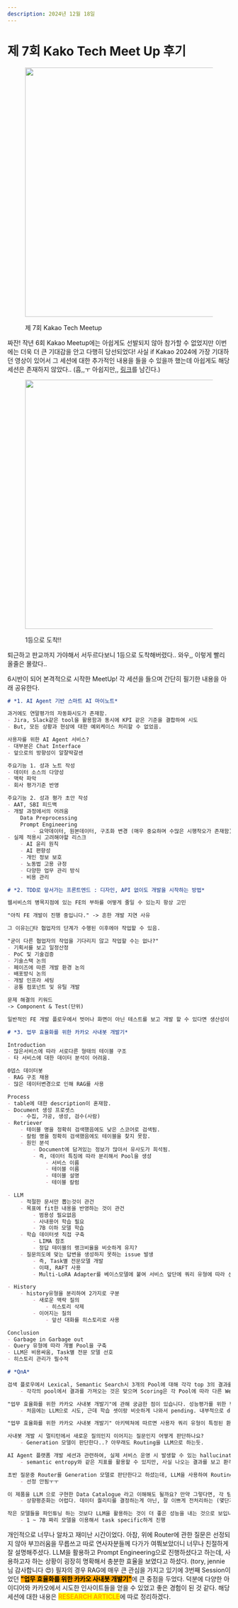 ```yaml
---
description: 2024년 12월 18일
---
```


# 제 7회 Kako Tech Meet Up 후기

<figure><img src="../.gitbook/assets/image (50).png" alt="" width="563"><figcaption><p>제 7회 Kakao Tech Meetup</p></figcaption></figure>

짜잔! 작년 6회 Kakao Meetup에는 아쉽게도 선발되지 않아 참가할 수 없었지만 이번에는 더욱 더 큰 기대감을 안고 다행히 당선되었다! 사실 if Kakao 2024에 가장 기대하던 영상이 있어서 그 세션에 대한 추가적인 내용을 들을 수 있을까 했는데 아쉽게도 해당 세션은 존재하지 않았다.. (흡,,ㅜ 아쉽지만,, [링크](https://youtu.be/jCEgRK7GgXs?si=W25V9ulCAXqYEWUv)를 남긴다.)

<figure><img src="../.gitbook/assets/kakao meetup.jpeg" alt="" width="563"><figcaption><p>1등으로 도착!!</p></figcaption></figure>

퇴근하고 판교까지 가야해서 서두르다보니 1등으로 도착해버렸다.. 와우,, 이렇게 빨리올줄은 몰랐다..

6시반이 되어 본격적으로 시작한 MeetUp! 각 세션을 들으며 간단히 필기한 내용을 아래 공유한다.

```markdown
# *1. AI Agent 기반 스마트 AI 마이노트*

과거에도 연말평가의 자동화시도가 존재함.
- Jira, Slack같은 tool을 활용함과 동시에 KPI 같은 기준을 결합하여 시도
- But, 모든 상황과 현상에 대한 예외케이스 처리할 수 없었음.

사용자를 위한 AI Agent 서비스?
- 대부분은 Chat Interface
- 앞으로의 방향성이 알잘딱갈센

주요기능 1. 성과 노트 작성
- 데이터 소스의 다양성
- 맥락 파악
- 회사 평가기준 반영

주요기능 2. 성과 평가 초안 작성
- AAT, SBI 피드백
- 개발 과정에서의 어려움
	Data Preprocessing
	Prompt Engineering
		- 요약데이터, 원본데이터, 구조화 변경 (매우 중요하며 수많은 시행착오가 존재함)
- 실제 적용시 고려해야할 리스크
	- AI 윤리 원칙
	- AI 편향성
	- 개인 정보 보호
	- 노동법 고용 규정
	- 다양한 업무 관리 방식
	- 비용 관리

# *2. TDD로 앞서가는 프론트엔드 : 디자인, API 없이도 개발을 시작하는 방법*

웹서비스의 병목지점에 있는 FE의 부하를 어떻게 줄일 수 있는지 항상 고민

"아직 FE 개발이 진행 중입니다." -> 흔한 개발 지연 사유

그 이유는타 협업자의 단계가 수행된 이후에야 작업할 수 있음.

"굳이 다른 협업자의 작업을 기다리지 않고 작업할 수는 없나?"
- 기획서를 보고 일정산정
- PoC 및 기술검증
- 기술스택 논의
- 페이즈에 따른 개발 환경 논의
- 배포방식 논의
- 개발 인프라 세팅
- 공통 컴포넌트 및 유틸 개발

문제 해결의 키워드
-> Component & Test(단위)

일반적인 FE 개발 플로우에서 벗어나 화면이 아닌 테스트를 보고 개발 할 수 있다면 생산성이 올라갈 것.

# *3. 업무 효율화를 위한 카카오 사내봇 개발기*

Introduction
- 많은서비스에 따라 서로다른 형태의 테이블 구조
- 타 서비스에 대한 데이터 분석이 어려움.

0뎁스 데이터봇
- RAG 구조 채용
- 많은 데이터변경으로 인해 RAG를 사용

Process
- table에 대한 description이 혼재함.
- Document 생성 프로셋스
	- 수집, 가공, 생성, 검수(사람)
- Retriever
	- 테이블 명을 정확히 검색했음에도 낮은 스코어로 검색됨.
	- 칼럼 명을 정확히 검색했음에도 테이블을 찾지 못함.
	- 원인 분석
		- Document에 담겨있는 정보가 많아서 유사도가 희석됨.
		- 즉, 데이터 특징에 따라 분리해서 Pool을 생성
			- 서비스 이름
			- 테이블 이름
			- 테이블 설명
			- 테이블 칼럼

- LLM
	- 적절한 문서만 뽑는것이 관건
	- 목표에 fit한 내용을 반영하는 것이 관건
		- 범용성 필요없음
		- 사내용어 학습 필요
		- 7B 이하 모델 학습
	- 학습 데이터셋 직접 구축
		- LIMA 참조
		- 정답 테이블의 랭크비율을 비슷하게 유지?
	- 질문의도에 맞는 답변을 생성하지 못하는 issue 발생
		- 즉, Task별 전문모델 개발
		- 이때, RAFT 사용
		- Multi-LoRA Adapter를 베이스모델에 붙여 서비스 앞단에 쿼리 유형에 따라 선택하게 함.

- History
	- history유형을 분리하여 2가지로 구분
		- 새로운 맥락 질의
			- 히스토리 삭제
		- 이어지는 질의
			- 앞선 대화를 히스토리로 사용

Conclusion
- Garbage in Garbage out
- Query 유형에 따라 개별 Pool을 구축
- LLM은 비용싸움, Task별 전문 모델 선호
- 히스토리 관리가 필수적

# *QnA*

검색 플로우에서 Lexical, Semantic Search시 3개의 Pool에 대해 각각 top 3의 결과를 검색하고 Scoring을 통해 그 중에서 top 3를 뽑아 최종적인 검색결과로 활용하신것인지 궁금하며 이때, Scoring을 어떤방식으로 하셨는지 궁금합니다.
	- 각각의 pool에서 결과를 가져오는 것은 맞으며 Scoring은 각 Pool에 따라 다른 Weight를 주고 종합하였다.

"업무 효율화를 위한 카카오 사내봇 개발기"에 관해 궁금한 점이 있습니다. 성능평가를 위한 평가셋을 약 200개 QA를 사용하셨다고 자료에 기재되어있는데, 이때 평가셋 구축과정이 궁금합니다.
	- 처음에는 LLM으로 시도, 근데 학습 셋이랑 비슷하게 나와서 pending. 내부적으로 demo page를 만들고 그 사람들이 직접 사용한 log를 수집해서 gt를 만들었다.

"업무 효율화를 위한 카카오 사내봇 개발기" 아키텍쳐에 따르면 사용자 쿼리 유형이 특정된 환경에서 유효한 구조로 보여지는데, 전사확대를 진행하신다고 하신 경우 쿼리유형이 많이 늘어날 것이라고 생각이 듭니다. 그때마다 하나하나 정해놓기도 많은 소요가 있을 것 같은데 사용자 쿼리 유형에 구애받지 않은 인사이트가 있으실까요?

사내봇 개발 시 멀티턴에서 새로운 질의인지 이어지는 질문인지 어떻게 판단하나요?
	- Generation 모델이 판단한다..? 아무래도 Routing을 LLM으로 하는듯.

AI Agent 플랫폼 개발 세션과 관련하여, 실제 서비스 운영 시 발생할 수 있는 hallucination(환각) 문제를 어떻게 해결하셨는지 궁금합니다.
	- semantic entropy와 같은 지표를 활용할 수 있지만, 사실 나오는 결과를 보고 환각여부를 정하는 것을 선호한다.

초반 질문중 Router를 Generation 모델로 판단한다고 하셨는데, LLM을 사용하여 Routing을 한다는 것으로 이해했습니다. 만약 맞다면 Routing만을 위한 학습을 따로 진행하시는지, 아니면 Prompt Engineering으로 진행하는지 궁금합니다.
	- 선정 안됨ㅜㅜ

이 제품을 LLM 으로 구현한 Data Catalogue 라고 이해해도 될까요? 만약 그렇다면, 각 팀의 문서 관리 상태에 따라 테이블들의 퀄리티가 현저하게 다를 것 같아서, 전체적인 퀄리티를 어떻게 상향 평준화 할 계획인지 궁금합니다
	- 상향평준화는 어렵다. 데이터 퀄리티를 결정하는게 아닌, 잘 이쁘게 전처리하는 (몇단계의 전처리 step을 활용했다고 함.)

작은 모델들을 파인튜닝 하는 것보다 LLM을 활용하는 것이 더 좋은 성능을 내는 것으로 보입니다. 최근에는 랭킹을 매기거나 특정 형식으로 출력하는 것 또한 LLM으로 수행했을 때 더 정확하다고 하는데, 이 LLM이 도출한 결과가 정말 더 정확한지 신뢰할만한 값으로 볼 수 있을지 궁금합니다.
	- 1 ~ 7B 짜리 모델을 이용해서 task specific하게 진행
```

개인적으로 너무나 알차고 재미난 시간이었다. 아참, 위에 Router에 관한 질문은 선정되지 않아 부끄러움을 무릅쓰고 따로 연사자분들께 다가가 여쭤보았더니 너무나 친절하게 잘 설명해주셨다. LLM을 활용하고 Prompt Engineering으로 진행하셨다고 하는데, 사용하고자 하는 상황이 굉장히 명확해서 충분한 효율을 보였다고 하셨다. (tory, jennie님 감사합니다 😍) 필자의 경우 RAG에 매우 큰 관심을 가지고 있기에 3번째 Session이었던 <mark style="background-color:orange;">**"업무 효율화를 위한 카카오 사내봇 개발기"**</mark>에 큰 중점을 두었다. 덕분에 다양한 아이디어와 카카오에서 시도한 인사이트들을 얻을 수 있었고 좋은 경험이 된 것 같다. 해당 세션에 대한 내용은 <mark style="color:orange;">**RESEARCH ARTICLE**</mark>에 따로 정리하겠다.
